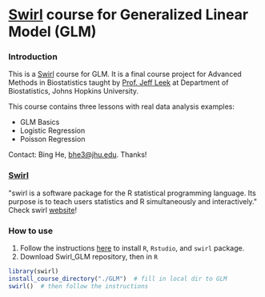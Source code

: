 [Swirl](http://swirlstats.com/) course for Generalized Linear Model (GLM)
==============================================
### Introduction
This is a [Swirl](http://swirlstats.com/) course for GLM. It is a final course project for Advanced Methods in Biostatistics taught by [Prof. Jeff Leek](http://www.biostat.jhsph.edu/~jleek/) at Department of Biostatistics, Johns Hopkins University.

This course contains three lessons with real data analysis examples:
* GLM Basics
* Logistic Regression
* Poisson Regression

Contact: Bing He, bhe3@jhu.edu. Thanks!

### [Swirl](http://swirlstats.com/)

"swirl is a software package for the R statistical programming language. Its purpose is to teach users statistics and R simultaneously and interactively." Check swirl [website](http://swirlstats.com/)!

### How to use
1. Follow the instructions [here](http://swirlstats.com/students.html) to install `R`, `Rstudio`, and `swirl` package.
2. Download Swirl_GLM repository, then in `R`


```r
library(swirl)
install_course_directory("./GLM")  # fill in local dir to GLM
swirl()  # then follow the instructions
```


